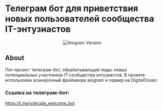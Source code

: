 <h1>Телеграм бот для приветствия новых пользователей сообщества IT-энтузиастов</h1>

<p align="center">
  <img src="https://img.shields.io/badge/aiogram-3.2.0-blue" alt="Aiogram Version">
</p>

## About

Пет-проект: телеграм-бот, обрабатывающий лиды: новых потенциальных участников IT-сообщества энтузиастов. В проекте использован асинхронный фреймворк aiogram и сервер на DigitalOcean.

### Ссылка на телеграм-бот:

https://t.me/ydecide_welcome_bot
